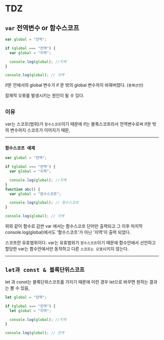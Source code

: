 # TDZ

## `var` 전역변수 or 함수스코프

```js
var global = "전역";

if (global === "전역") {
  var global = "지역";

  console.log(global); //지역
}

console.log(global); // 지역
```

if문 안에서의 global 변수가 if 문 밖의 global 변수까지 바꿔버렸다. (`중복선언`)

잠재적 오류를 발생시키는 원인이 될 수 있다.

## `이유`

var는 스코프(범위)가 `함수스코프`이기 때문에 if는 블록스코프라서 전역변수로써 if문 밖의 변수까지 스코프가 이어지기 때문,

---

### `함수스코프 예제`

```js
var global = "전역";

if (global === "전역") {
  var global = "지역";

  console.log(global); //지역
}
function abc() {
  var global = "함수스코프";

  console.log(global); // 함수스코프
}

console.log(global); // 지역
```

위와 같이 함수로 감싼 var 에서는 함수스코프 단어만 출력되고 그 이후 마지막 console.log(global)에서도 '함수스코프'가 아닌 '지역'이 출력 되었다.

스코프란 유효범위이다. var는 유효범위가 `함수스코프`이기 때문에 함수안에서 선언하고 할당한 var는 함수안에서만 동작하고 다른 `스코프는 오염`시키지 않는다.

---

## `let과 const & 블록단위스코프`

let 과 const는 블록단위스코프를 가지기 때문에 이런 경우 let으로 바꾸면 원하는 결과는 볼 수 있음,

```js
let global = "전역";

if (global === "전역") {
  let global = "지역";

  console.log(global); //지역
}

console.log(global); // 전역
```
